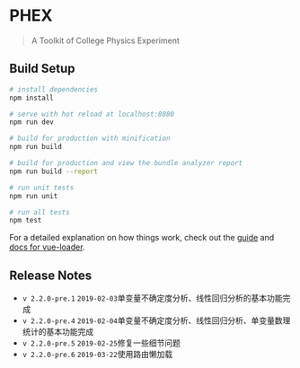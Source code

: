 # PHEX

> A Toolkit of College Physics Experiment

## Build Setup

``` bash
# install dependencies
npm install

# serve with hot reload at localhost:8080
npm run dev

# build for production with minification
npm run build

# build for production and view the bundle analyzer report
npm run build --report

# run unit tests
npm run unit

# run all tests
npm test
```

For a detailed explanation on how things work, check out the [guide](http://vuejs-templates.github.io/webpack/) and [docs for vue-loader](http://vuejs.github.io/vue-loader).

## Release Notes
* `v 2.2.0-pre.1` `2019-02-03`单变量不确定度分析、线性回归分析的基本功能完成
* `v 2.2.0-pre.4` `2019-02-04`单变量不确定度分析、线性回归分析、单变量数理统计的基本功能完成
* `v 2.2.0-pre.5` `2019-02-25`修复一些细节问题
* `v 2.2.0-pre.6` `2019-03-22`使用路由懒加载